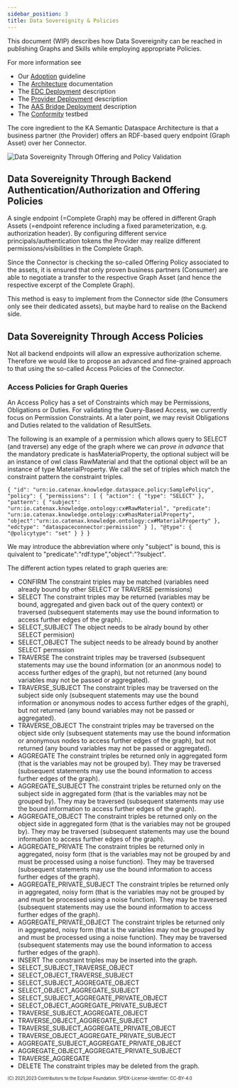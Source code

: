 ```yaml
---
sidebar_position: 3
title: Data Sovereignity & Policies
---
```

<!--
 * Copyright (c) 2021,2023 T-Systems International GmbH
 * Copyright (c) 2021,2023 Bayerische Motoren Werke Aktiengesellschaft (BMW AG) 
 * Copyright (c) 2021,2023 Mercedes-Benz AG
 * Copyright (c) 2021,2023 ZF Friedrichshafen AG
 * Copyright (c) 2021,2023 SAP SE
 * Copyright (c) 2021,2023 Contributors to the Eclipse Foundation
 *
 * See the NOTICE file(s) distributed with this work for additional
 * information regarding copyright ownership.
 *
 * This documentation and the accompanying materials are made available under the
 * terms of the Creative Commons Attribution 4.0 International License,  which is available at
 * https://creativecommons.org/licenses/by/4.0/legalcode.
 *
 * Unless required by applicable law or agreed to in writing, software
 * distributed under the License is distributed on an "AS IS" BASIS, WITHOUT
 * WARRANTIES OR CONDITIONS OF ANY KIND, either express or implied. See the
 * License for the specific language governing permissions and limitations
 * under the License.
 *
 * SPDX-License-Identifier: CC-BY-4.0
-->

This document (WIP) describes how Data Sovereignity can be reached in publishing Graphs and Skills while employing appropriate Policies.

For more information see

* Our [Adoption](../adoption-view/intro) guideline
* The [Architecture](../development-view/architecture) documentation
* The [EDC Deployment](agent_edc) description
* The [Provider Deployment](provider) description
* The [AAS Bridge Deployment](bridge) description
* The [Conformity](testbed) testbed

The core ingredient to the KA Semantic Dataspace Architecture is that a business partner (the Provider) offers an RDF-based query endpoint (Graph Asset) over her Connector.

![Data Sovereignity Through Offering and Policy Validation](/img/knowledge-agents/graph_asset.png)

## Data Sovereignity Through Backend Authentication/Authorization and Offering Policies

A single endpoint (=Complete Graph) may be offered in different Graph Assets (=endpoint reference including a fixed parameterization, e.g. authorization header). By configuring different service principals/authentication tokens the Provider may realize different permissions/visibilities in the Complete Graph.

Since the Connector is checking the so-called Offering Policy associated to the assets, it is ensured that only proven business partners (Consumer) are able to negotiate a transfer to the respective Graph Asset (and hence the respective excerpt of the Complete Graph).

This method is easy to implement from the Connector side (the Consumers only see their dedicated assets), but maybe hard to realise on the Backend side.

## Data Sovereignity Through Access Policies

Not all backend endpoints will allow an expressive authorization scheme. Therefore we would like to propose an advanced and fine-grained approach to that using the so-called Access Policies of the Connector.

### Access Policies for Graph Queries

An Access Policy has a set of Constraints which may be Permissions, Obligations or Duties. For validating the Query-Based Access, we currently focus on Permission Constraints. At a later point, we may revisit Obligations and Duties related to the validation of ResultSets.

The following is an example of a permission which allows query to SELECT (and traverse) any edge of the graph where we can *prove in advance* that the mandatory predicate is hasMaterialProperty, the optional subject will be an instance of owl class RawMaterial and that the optional object will be an instance of type MaterialProperty. We call the set of triples which match the constraint pattern the constraint triples.  

``
{
  "id": "urn:io.catenax.knowledge.dataspace.policy:SamplePolicy",
  "policy": {
      "permissions": [
        {
        "action": {
            "type": "SELECT"
        },
        "pattern": {
            "subject": "urn:io.catenax.knowledge.ontology:cx#RawMaterial",
            "predicate": "urn:io.catenax.knowledge.ontology:cx#hasMaterialProperty",
            "object":"urn:io.catenax.knowledge.ontology:cx#MaterialProperty"
        },
        "edctype": "dataspaceconnector:permission"
        }
    ],
    "@type": {
        "@policytype": "set"
    }
  }
}
``

We may introduce the abbreviation where only "subject" is bound, this is quivalent to "predicate":"rdf:type","object":"?subject".

The different action types related to graph queries are:

* CONFIRM The constraint triples may be matched (variables need already bound by other SELECT or TRAVERSE permissions)
* SELECT The constraint triples may be returned (variables may be bound, aggregated and given back
  out of the
  query context) or traversed (subsequent statements may use the bound information to access further edges of the graph).
* SELECT_SUBJECT The object needs to be alrady bound by other SELECT permision)
* SELECT_OBJECT The subject needs to be already bound by another SELECT permssion
* TRAVERSE The constraint triples may be traversed (subsequent statements may use the bound
  information (or an anonmous node) to access further edges of the graph), but not returned (any bound variables may not be passed or aggregated).
* TRAVERSE_SUBJECT The constraint triples may be traversed on the subject side only (subsequent statements may use the bound
  information or anonymous nodes to access further edges of the graph), but not returned (any bound variables may not be passed or aggregated).
* TRAVERSE_OBJECT The constraint triples may be traversed on the object side only (subsequent statements may use the bound
  information or anonymous nodes to access further edges of the graph), but not returned (any bound variables may not be passed or aggregated).
* AGGREGATE The constraint triples be returned only in aggregated form (that is the variables may not
  be grouped by). They may be traversed (subsequent statements may use the bound
  information to access further edges of the graph).
* AGGREGATE_SUBJECT The constraint triples be returned only on the subject side in aggregated form (that is the variables may not
  be grouped by). They may be traversed (subsequent statements may use the bound
  information to access further edges of the graph).
* AGGREGATE_OBJECT The constraint triples be returned only on the object side in aggregated form (that is the variables may not
  be grouped by). They may be traversed (subsequent statements may use the bound
  information to access further edges of the graph).
* AGGREGATE_PRIVATE The constraint triples be returned only in aggregated, noisy form (that is the
  variables may not be grouped by and must be processed using a noise function). They may be traversed (subsequent statements may use the bound information to access further edges of the graph).
* AGGREGATE_PRIVATE_SUBJECT The constraint triples be returned only in aggregated, noisy form (that is the
  variables may not be grouped by and must be processed using a noise function). They may be traversed (subsequent statements may use the bound information to access further edges of the graph).
* AGGREGATE_PRIVATE_OBJECT The constraint triples be returned only in aggregated, noisy form (that is the
  variables may not be grouped by and must be processed using a noise function). They may be traversed (subsequent statements may use the bound information to access further edges of the graph).
* INSERT The constraint triples may be inserted into the graph.
* SELECT_SUBJECT_TRAVERSE_OBJECT
* SELECT_OBJECT_TRAVERSE_SUBJECT
* SELECT_SUBJECT_AGGREGATE_OBJECT
* SELECT_OBJECT_AGGREGATE_SUBJECT
* SELECT_SUBJECT_AGGREGATE_PRIVATE_OBJECT
* SELECT_OBJECT_AGGREGATE_PRIVATE_SUBJECT
* TRAVERSE_SUBJECT_AGGREGATE_OBJECT
* TRAVERSE_OBJECT_AGGREGATE_SUBJECT
* TRAVERSE_SUBJECT_AGGREGATE_PRIVATE_OBJECT
* TRAVERSE_OBJECT_AGGREGATE_PRIVATE_SUBJECT
* AGGREGATE_SUBJECT_AGGREGATE_PRIVATE_OBJECT
* AGGREGATE_OBJECT_AGGREGATE_PRIVATE_SUBJECT
* TRAVERSE_AGGREGATE
* DELETE The constraint triples may be deleted from the graph.

<sub><sup>(C) 2021,2023 Contributors to the Eclipse Foundation. SPDX-License-Identifier: CC-BY-4.0</sup></sub>
